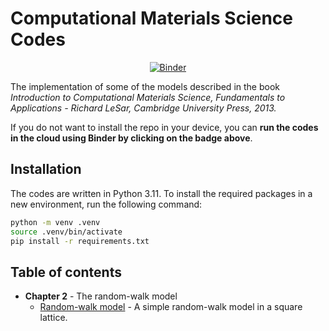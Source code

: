 # Computational Materials Science Codes

<div align="center">

[![Binder](https://mybinder.org/badge_logo.svg)](https://mybinder.org/v2/gh/Parzival1918/computational-materials-science-codes/main)

</div>

The implementation of some of the models described in the book *Introduction to Computational Materials Science, Fundamentals to Applications - Richard LeSar, Cambridge University Press, 2013.*

If you do not want to install the repo in your device, you can **run the codes in the cloud using Binder by clicking on the badge above**.

## Installation

The codes are written in Python 3.11. To install the required packages in a new environment, run the following command:

```bash
python -m venv .venv
source .venv/bin/activate
pip install -r requirements.txt
```

## Table of contents

- **Chapter 2** - The random-walk model
    - [Random-walk model](/chapter-2/random_walk_model.ipynb) - A simple random-walk model in a square lattice.